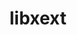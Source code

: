 ---
title: "libxext"
layout: cache
categories: [package, develop-2025-03-30]
meta: {"compilers": ["gcc@11.1.0", "gcc@11.4.0", "gcc@13.2.0", "intel-oneapi-compilers@2024.2.1"], "num_specs": 8, "num_specs_by_stack": {"data-vis-sdk": 1, "e4s": 2, "e4s-oneapi": 2, "e4s-rocm-external": 1, "hep": 2, "ml-linux-x86_64-rocm": 1, "root": 8}, "oss": ["ubuntu20.04", "ubuntu22.04", "ubuntu24.04"], "platforms": ["linux"], "stacks": ["data-vis-sdk", "e4s", "e4s-oneapi", "e4s-rocm-external", "hep", "ml-linux-x86_64-rocm", "root"], "targets": ["x86_64_v3"], "versions": ["1.3.6"]}
spec_details: [{"compiler": "intel-oneapi-compilers@2024.2.1", "hash": "55yhsnuavyvym65a7tz7yse7kmhhxcdk", "os": "ubuntu22.04", "platform": "linux", "size": "-", "stacks": ["e4s-oneapi", "root"], "target": "x86_64_v3", "variants": ["build_system=autotools"], "versions": ["1.3.6"]}, {"compiler": "gcc@13.2.0", "hash": "5tjcmf4hzi3wqpzafhopaibtwtv2vksh", "os": "ubuntu24.04", "platform": "linux", "size": "-", "stacks": ["ml-linux-x86_64-rocm", "root"], "target": "x86_64_v3", "variants": ["build_system=autotools"], "versions": ["1.3.6"]}, {"compiler": "gcc@11.1.0", "hash": "cuj5l4g4s5zrgmqasdonajubdk2ft3ku", "os": "ubuntu20.04", "platform": "linux", "size": "-", "stacks": ["data-vis-sdk", "root"], "target": "x86_64_v3", "variants": ["build_system=autotools"], "versions": ["1.3.6"]}, {"compiler": "gcc@11.4.0", "hash": "giq7taxtgioeojyiw4yg76f7sbw3huma", "os": "ubuntu22.04", "platform": "linux", "size": "-", "stacks": ["hep", "root"], "target": "x86_64_v3", "variants": ["build_system=autotools"], "versions": ["1.3.6"]}, {"compiler": "intel-oneapi-compilers@2024.2.1", "hash": "jbkaqp4f747udwt5botvyz62oxb4xk2a", "os": "ubuntu22.04", "platform": "linux", "size": "-", "stacks": ["e4s-oneapi", "root"], "target": "x86_64_v3", "variants": ["build_system=autotools"], "versions": ["1.3.6"]}, {"compiler": "gcc@11.4.0", "hash": "pstk5bcarezlfkdtyyjadne2g4peakgc", "os": "ubuntu22.04", "platform": "linux", "size": "-", "stacks": ["e4s", "e4s-rocm-external", "root"], "target": "x86_64_v3", "variants": ["build_system=autotools"], "versions": ["1.3.6"]}, {"compiler": "gcc@11.4.0", "hash": "w3irn2vwtbajmyynmsxwa7kaukln4uqm", "os": "ubuntu22.04", "platform": "linux", "size": "-", "stacks": ["hep", "root"], "target": "x86_64_v3", "variants": ["build_system=autotools"], "versions": ["1.3.6"]}, {"compiler": "gcc@11.4.0", "hash": "w7cdnzwiqkqz3h2tzi4wyhfa4dggj3af", "os": "ubuntu22.04", "platform": "linux", "size": "-", "stacks": ["e4s", "root"], "target": "x86_64_v3", "variants": ["build_system=autotools"], "versions": ["1.3.6"]}]
---